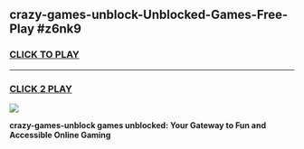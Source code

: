 
## crazy-games-unblock-Unblocked-Games-Free-Play #z6nk9
<h3>
<a href="https://us.freeplayer.one?title=crazy-games-unblock&ref=9M">CLICK TO PLAY</a></h3>
<hr>

<h3>
<a href="https://us.freeplayer.one?title=crazy-games-unblock&ref=9M">CLICK 2 PLAY</a>
  
</h3>

<a href="https://us.freeplayer.one?title=crazy-games-unblock&ref=9M"><img src="https://clearcache.store/games.png"></a>


**crazy-games-unblock games unblocked: Your Gateway to Fun and Accessible Online Gaming**
